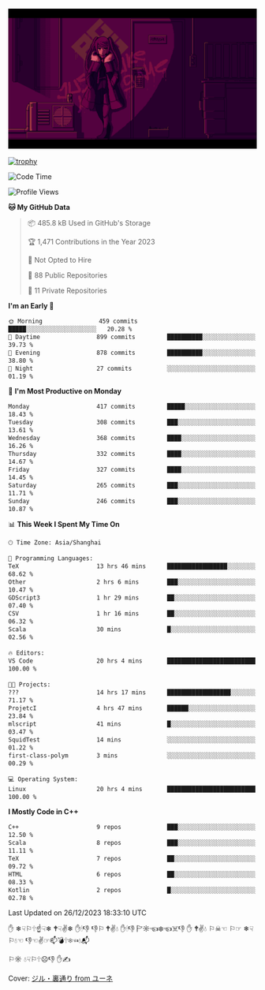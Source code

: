 ![](imgs/main.png)

[![trophy](https://github-profile-trophy.vercel.app/?username=NeilKleistGao&theme=dracula)](https://github.com/ryo-ma/github-profile-trophy)

<!--START_SECTION:waka-->
![Code Time](http://img.shields.io/badge/Code%20Time-481%20hrs%2020%20mins-blue)

![Profile Views](http://img.shields.io/badge/Profile%20Views-1-blue)

**🐱 My GitHub Data** 

> 📦 485.8 kB Used in GitHub's Storage 
 > 
> 🏆 1,471 Contributions in the Year 2023
 > 
> 🚫 Not Opted to Hire
 > 
> 📜 88 Public Repositories 
 > 
> 🔑 11 Private Repositories 
 > 
**I'm an Early 🐤** 

```text
🌞 Morning                459 commits         █████░░░░░░░░░░░░░░░░░░░░   20.28 % 
🌆 Daytime                899 commits         ██████████░░░░░░░░░░░░░░░   39.73 % 
🌃 Evening                878 commits         ██████████░░░░░░░░░░░░░░░   38.80 % 
🌙 Night                  27 commits          ░░░░░░░░░░░░░░░░░░░░░░░░░   01.19 % 
```
📅 **I'm Most Productive on Monday** 

```text
Monday                   417 commits         █████░░░░░░░░░░░░░░░░░░░░   18.43 % 
Tuesday                  308 commits         ███░░░░░░░░░░░░░░░░░░░░░░   13.61 % 
Wednesday                368 commits         ████░░░░░░░░░░░░░░░░░░░░░   16.26 % 
Thursday                 332 commits         ████░░░░░░░░░░░░░░░░░░░░░   14.67 % 
Friday                   327 commits         ████░░░░░░░░░░░░░░░░░░░░░   14.45 % 
Saturday                 265 commits         ███░░░░░░░░░░░░░░░░░░░░░░   11.71 % 
Sunday                   246 commits         ███░░░░░░░░░░░░░░░░░░░░░░   10.87 % 
```


📊 **This Week I Spent My Time On** 

```text
🕑︎ Time Zone: Asia/Shanghai

💬 Programming Languages: 
TeX                      13 hrs 46 mins      █████████████████░░░░░░░░   68.62 % 
Other                    2 hrs 6 mins        ███░░░░░░░░░░░░░░░░░░░░░░   10.47 % 
GDScript3                1 hr 29 mins        ██░░░░░░░░░░░░░░░░░░░░░░░   07.40 % 
CSV                      1 hr 16 mins        ██░░░░░░░░░░░░░░░░░░░░░░░   06.32 % 
Scala                    30 mins             █░░░░░░░░░░░░░░░░░░░░░░░░   02.56 % 

🔥 Editors: 
VS Code                  20 hrs 4 mins       █████████████████████████   100.00 % 

🐱‍💻 Projects: 
???                      14 hrs 17 mins      ██████████████████░░░░░░░   71.17 % 
ProjetcI                 4 hrs 47 mins       ██████░░░░░░░░░░░░░░░░░░░   23.84 % 
mlscript                 41 mins             █░░░░░░░░░░░░░░░░░░░░░░░░   03.47 % 
SquidTest                14 mins             ░░░░░░░░░░░░░░░░░░░░░░░░░   01.22 % 
first-class-polym        3 mins              ░░░░░░░░░░░░░░░░░░░░░░░░░   00.29 % 

💻 Operating System: 
Linux                    20 hrs 4 mins       █████████████████████████   100.00 % 
```

**I Mostly Code in C++** 

```text
C++                      9 repos             ███░░░░░░░░░░░░░░░░░░░░░░   12.50 % 
Scala                    8 repos             ███░░░░░░░░░░░░░░░░░░░░░░   11.11 % 
TeX                      7 repos             ██░░░░░░░░░░░░░░░░░░░░░░░   09.72 % 
HTML                     6 repos             ██░░░░░░░░░░░░░░░░░░░░░░░   08.33 % 
Kotlin                   2 repos             █░░░░░░░░░░░░░░░░░░░░░░░░   02.78 % 
```




 Last Updated on 26/12/2023 18:33:10 UTC
<!--END_SECTION:waka-->

✋ ❄☟⚐🕆☝☟❄ 🕈☟✌❄ ✋🕯👎 👎⚐ 🕈✌💧 ✋🕯👎 🏱☼☜❄☜☠👎 ✋ 🕈✌💧 ⚐☠☜ ⚐☞ ❄☟⚐💧☜ 👎☜✌☞📫💣🕆❄☜💧📬

⚐☼ 💧☟⚐🕆☹👎 ✋✍

Cover: [ジル・裏通り from ユーネ](https://www.pixiv.net/artworks/62127066)
